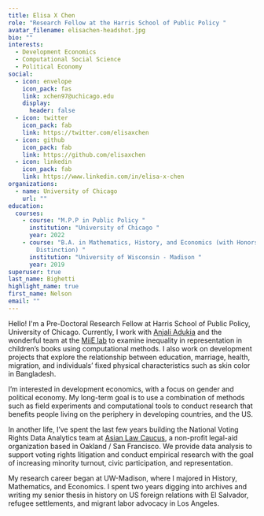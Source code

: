 ```yaml
---
title: Elisa X Chen
role: "Research Fellow at the Harris School of Public Policy "
avatar_filename: elisachen-headshot.jpg
bio: ""
interests:
  - Development Economics
  - Computational Social Science
  - Political Economy
social:
  - icon: envelope
    icon_pack: fas
    link: xchen97@uchicago.edu
    display:
      header: false
  - icon: twitter
    icon_pack: fab
    link: https://twitter.com/elisaxchen
  - icon: github
    icon_pack: fab
    link: https://github.com/elisaxchen
  - icon: linkedin
    icon_pack: fab
    link: https://www.linkedin.com/in/elisa-x-chen
organizations:
  - name: University of Chicago
    url: ""
education:
  courses:
    - course: "M.P.P in Public Policy "
      institution: "University of Chicago "
      year: 2022
    - course: "B.A. in Mathematics, History, and Economics (with Honors and
        Distinction) "
      institution: "University of Wisconsin - Madison "
      year: 2019
superuser: true
last_name: Bighetti
highlight_name: true
first_name: Nelson
email: ""
---
```

H﻿ello! I'm a Pre-Doctoral Research Fellow at Harris School of Public Policy, University of Chicago. Currently, I work with [Anjali Adukia](https://voices.uchicago.edu/anjali/) and the wonderful team at the [MiiE lab](https://www.miielab.com/) to examine inequality in representation in children’s books using computational methods. I also work on development projects that explore the relationship between education, marriage, health, migration, and individuals’ fixed physical characteristics such as skin color in Bangladesh. 

I’m interested in development economics, with a focus on gender and political economy. My long-term goal is to use a combination of methods such as field experiments and computational tools to conduct research that benefits people living on the periphery in developing countries, and the US. 

In another life, I’ve spent the last few years building the National Voting Rights Data Analytics team at [Asian Law Caucus](https://www.advancingjustice-alc.org/?gclid=Cj0KCQjwyt-ZBhCNARIsAKH1177GrCL7wq4f3pwjc6GI2mNCfN6e5UJg0sP6KAmMZfXDvnwzCYSslG4aAg0wEALw_wcB), a non-profit legal-aid organization based in Oakland / San Francisco. We provide data analysis to support voting rights litigation and conduct empirical research with the goal of increasing minority turnout, civic participation, and representation. 

My research career began at UW-Madison, where I majored in History, Mathematics, and Economics. I spent two years digging into archives and writing my senior thesis in history on US foreign relations with El Salvador, refugee settlements, and migrant labor advocacy in Los Angeles.